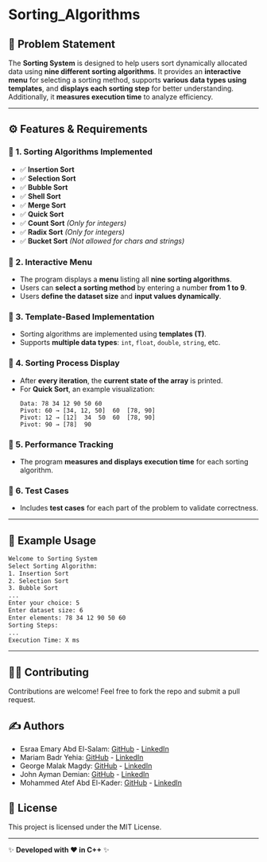 # Sorting_Algorithms

## 📌 Problem Statement

The **Sorting System** is designed to help users sort dynamically allocated data using **nine different sorting algorithms**. It provides an **interactive menu** for selecting a sorting method, supports **various data types using templates**, and **displays each sorting step** for better understanding. Additionally, it **measures execution time** to analyze efficiency.

---

## ⚙️ Features & Requirements

### 📍 1. Sorting Algorithms Implemented

- ✅ **Insertion Sort**
- ✅ **Selection Sort**
- ✅ **Bubble Sort**
- ✅ **Shell Sort**
- ✅ **Merge Sort**
- ✅ **Quick Sort**
- ✅ **Count Sort** _(Only for integers)_
- ✅ **Radix Sort** _(Only for integers)_
- ✅ **Bucket Sort** _(Not allowed for chars and strings)_

### 📍 2. Interactive Menu

- The program displays a **menu** listing all **nine sorting algorithms**.
- Users can **select a sorting method** by entering a number **from 1 to 9**.
- Users **define the dataset size** and **input values dynamically**.

### 📍 3. Template-Based Implementation

- Sorting algorithms are implemented using **templates (T)**.
- Supports **multiple data types**: `int`, `float`, `double`, `string`, etc.

### 📍 4. Sorting Process Display

- After **every iteration**, the **current state of the array** is printed.
- For **Quick Sort**, an example visualization:
  ```
  Data: 78 34 12 90 50 60
  Pivot: 60 → [34, 12, 50]  60  [78, 90]
  Pivot: 12 → [12]  34  50  60  [78, 90]
  Pivot: 90 → [78]  90
  ```

### 📍 5. Performance Tracking

- The program **measures and displays execution time** for each sorting algorithm.

### 📍 6. Test Cases

- Includes **test cases** for each part of the problem to validate correctness.

---

## 📖 Example Usage

```sh
Welcome to Sorting System
Select Sorting Algorithm:
1. Insertion Sort
2. Selection Sort
3. Bubble Sort
...
Enter your choice: 5
Enter dataset size: 6
Enter elements: 78 34 12 90 50 60
Sorting Steps:
...
Execution Time: X ms
```

---

## 👨‍💻 Contributing

Contributions are welcome! Feel free to fork the repo and submit a pull request.

## ✍️ Authors

- Esraa Emary Abd El-Salam: [GitHub](https://github.com/esraa-emary) - [LinkedIn](https://www.linkedin.com/in/esraa-emary-b372b8303/)
- Mariam Badr Yehia: [GitHub](https://github.com/Mariam-Badr-MB) - [LinkedIn](https://www.linkedin.com/in/mariambadr13/)
- George Malak Magdy: [GitHub](https://github.com/GeorgeMalakM) - [LinkedIn](https://www.linkedin.com/in/george-malak204/)
- John Ayman Demian: [GitHub](https://github.com/Johnayman1) - [LinkedIn](https://www.linkedin.com/in/john-ayman-aa30842b7/)
- Mohammed Atef Abd El-Kader: [GitHub](https://github.com/Mohammed-3tef) - [LinkedIn](https://www.linkedin.com/in/mohammed-atef-b0a408299/)

## 📜 License

This project is licensed under the MIT License.

---

✨ **Developed with ❤️ in C++** ✨
